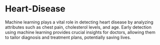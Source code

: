 # Heart-Disease
Machine learning plays a vital role in detecting heart disease by analyzing attributes such as chest 
pain, cholesterol levels, and age. Early detection using machine learning provides crucial insights 
for doctors, allowing them to tailor diagnosis and treatment plans, potentially saving lives.

